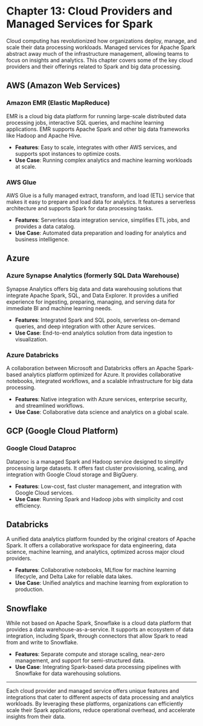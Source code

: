 # Chapter 13: Cloud Providers and Managed Services for Spark

Cloud computing has revolutionized how organizations deploy, manage, and scale their data processing workloads. Managed services for Apache Spark abstract away much of the infrastructure management, allowing teams to focus on insights and analytics. This chapter covers some of the key cloud providers and their offerings related to Spark and big data processing.

## AWS (Amazon Web Services)

### Amazon EMR (Elastic MapReduce)

EMR is a cloud big data platform for running large-scale distributed data processing jobs, interactive SQL queries, and machine learning applications. EMR supports Apache Spark and other big data frameworks like Hadoop and Apache Hive.

- **Features**: Easy to scale, integrates with other AWS services, and supports spot instances to optimize costs.
- **Use Case**: Running complex analytics and machine learning workloads at scale.

### AWS Glue

AWS Glue is a fully managed extract, transform, and load (ETL) service that makes it easy to prepare and load data for analytics. It features a serverless architecture and supports Spark for data processing tasks.

- **Features**: Serverless data integration service, simplifies ETL jobs, and provides a data catalog.
- **Use Case**: Automated data preparation and loading for analytics and business intelligence.

## Azure

### Azure Synapse Analytics (formerly SQL Data Warehouse)

Synapse Analytics offers big data and data warehousing solutions that integrate Apache Spark, SQL, and Data Explorer. It provides a unified experience for ingesting, preparing, managing, and serving data for immediate BI and machine learning needs.

- **Features**: Integrated Spark and SQL pools, serverless on-demand queries, and deep integration with other Azure services.
- **Use Case**: End-to-end analytics solution from data ingestion to visualization.

### Azure Databricks

A collaboration between Microsoft and Databricks offers an Apache Spark-based analytics platform optimized for Azure. It provides collaborative notebooks, integrated workflows, and a scalable infrastructure for big data processing.

- **Features**: Native integration with Azure services, enterprise security, and streamlined workflows.
- **Use Case**: Collaborative data science and analytics on a global scale.

## GCP (Google Cloud Platform)

### Google Cloud Dataproc

Dataproc is a managed Spark and Hadoop service designed to simplify processing large datasets. It offers fast cluster provisioning, scaling, and integration with Google Cloud storage and BigQuery.

- **Features**: Low-cost, fast cluster management, and integration with Google Cloud services.
- **Use Case**: Running Spark and Hadoop jobs with simplicity and cost efficiency.

## Databricks

A unified data analytics platform founded by the original creators of Apache Spark. It offers a collaborative workspace for data engineering, data science, machine learning, and analytics, optimized across major cloud providers.

- **Features**: Collaborative notebooks, MLflow for machine learning lifecycle, and Delta Lake for reliable data lakes.
- **Use Case**: Unified analytics and machine learning from exploration to production.

## Snowflake

While not based on Apache Spark, Snowflake is a cloud data platform that provides a data warehouse-as-a-service. It supports an ecosystem of data integration, including Spark, through connectors that allow Spark to read from and write to Snowflake.

- **Features**: Separate compute and storage scaling, near-zero management, and support for semi-structured data.
- **Use Case**: Integrating Spark-based data processing pipelines with Snowflake for data warehousing solutions.

---

Each cloud provider and managed service offers unique features and integrations that cater to different aspects of data processing and analytics workloads. By leveraging these platforms, organizations can efficiently scale their Spark applications, reduce operational overhead, and accelerate insights from their data.
